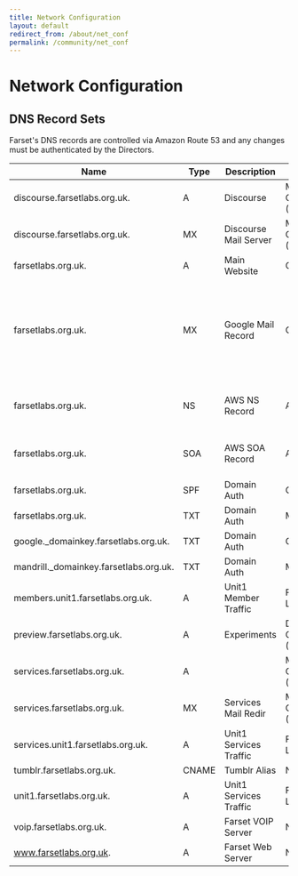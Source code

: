 ```yaml
---
title: Network Configuration
layout: default
redirect_from: /about/net_conf
permalink: /community/net_conf
---
```


# Network Configuration

## DNS Record Sets

Farset's DNS records are controlled via Amazon Route 53 and any changes must be authenticated by the Directors.

| Name                                   | Type  | Description            | Control                  | Value |
|----------------------------------------|-------|------------------------|--------------------------|---------------------------------------------------------------------|
| discourse.farsetlabs.org.uk.           | A     | Discourse              | Member Controlled (DP)   | 5.9.41.29                                                           |
| discourse.farsetlabs.org.uk.           | MX    | Discourse Mail Server  | Member Controlled (DP)   | 10 services.farsetlabs.org.uk                                       |
| farsetlabs.org.uk.                     | A     | Main Website           | Github                   | 204.232.175.78                                                        |
| farsetlabs.org.uk.                     | MX    | Google Mail Record     | Gapps                    | 10 ASPMX.L.GOOGLE.COM 20 ALT1.ASPMX.L.GOOGLE.COM 20 ALT2.ASPMX.L.GOOGLE.COM 30 ASPMX2.GOOGLEMAIL.COM 40 ASPMX3.GOOGLEMAIL.COM                                                                                                                   |
| farsetlabs.org.uk.                     | NS    | AWS NS Record          | AWS                      | ns-793.awsdns-35.net. ns-227.awsdns-28.com. ns-2030.awsdns-61.co.uk. ns-1087.awsdns-07.org.                                                                                                                                                     |
| farsetlabs.org.uk.                     | SOA   | AWS SOA Record         | AWS                      | ns-793.awsdns-35.net. awsdns-hostmaster.amazon.com. 1 7200 900 1209600 86400                                                                                                                                                                    |
| farsetlabs.org.uk.                     | SPF   | Domain Auth            | Gapps                    | Available on Request                                                |
| farsetlabs.org.uk.                     | TXT   | Domain Auth            | Mandrill                 | Available on Request                                                |
| google.\_domainkey.farsetlabs.org.uk.  | TXT   | Domain Auth            | Gapps                    | Available on Request                                                |
| mandrill.\_domainkey.farsetlabs.org.uk.| TXT   | Domain Auth            | Mandrill                 | Available on Request                                                |
| members.unit1.farsetlabs.org.uk.       | A     | Unit1 Member Traffic   | Farset Labs              | 89.185.154.123                                                      |
| preview.farsetlabs.org.uk.             | A     | Experiments            | Director Controlled (AB) | 31.3.227.196                                                     |
| services.farsetlabs.org.uk.            | A     |                        | Member Controlled (DP)   | 5.9.41.19                                                           |
| services.farsetlabs.org.uk.            | MX    | Services Mail Redir    | Member Controlled (DP)   | 10 services.farsetlabs.org.uk                                       |
| services.unit1.farsetlabs.org.uk.      | A     | Unit1 Services Traffic | Farset Labs              | 89.185.154.122                                                      |
| tumblr.farsetlabs.org.uk.              | CNAME | Tumblr Alias           | NA                       | domains.tumblr.com                                                  |
| unit1.farsetlabs.org.uk.               | A     | Unit1 Services Traffic | Farset Labs              | 89.185.154.122                                                      |
| voip.farsetlabs.org.uk.                | A     | Farset VOIP Server     | NA                       | ALIAS unit1.farsetlabs.org.uk. (zt602wjwntzfo)                      |
| www.farsetlabs.org.uk.                 | A     | Farset Web Server      | NA                       | ALIAS farsetlabs.org.uk. (zt602wjwntzfo)                            |

